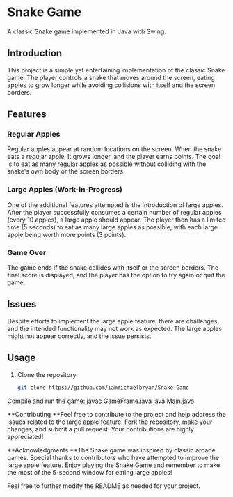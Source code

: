 
# Snake Game

A classic Snake game implemented in Java with Swing.

## Introduction

This project is a simple yet entertaining implementation of the classic Snake game. The player controls a snake that moves around the screen, eating apples to grow longer while avoiding collisions with itself and the screen borders.

## Features

### Regular Apples

Regular apples appear at random locations on the screen. When the snake eats a regular apple, it grows longer, and the player earns points. The goal is to eat as many regular apples as possible without colliding with the snake's own body or the screen borders.

### Large Apples (Work-in-Progress)

One of the additional features attempted is the introduction of large apples. After the player successfully consumes a certain number of regular apples (every 10 apples), a large apple should appear. The player then has a limited time (5 seconds) to eat as many large apples as possible, with each large apple being worth more points (3 points).

### Game Over

The game ends if the snake collides with itself or the screen borders. The final score is displayed, and the player has the option to try again or quit the game.

## Issues

Despite efforts to implement the large apple feature, there are challenges, and the intended functionality may not work as expected. The large apples might not appear correctly, and the issue persists.

## Usage

1. Clone the repository:

   ```bash
   git clone https://github.com/iammichaelbryan/Snake-Game
Compile and run the game:
  javac GameFrame.java
  java Main.java


**Contributing
**Feel free to contribute to the project and help address the issues related to the large apple feature. Fork the repository, make your changes, and submit a pull request. Your contributions are highly appreciated!

**Acknowledgments
**The Snake game was inspired by classic arcade games.
Special thanks to contributors who have attempted to improve the large apple feature.
Enjoy playing the Snake Game and remember to make the most of the 5-second window for eating large apples!


Feel free to further modify the README as needed for your project.

